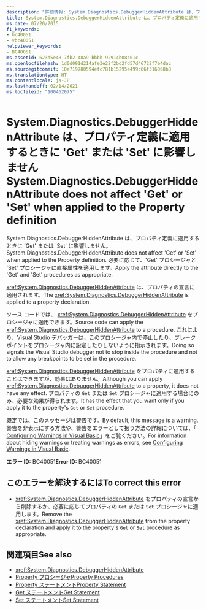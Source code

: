 ```yaml
---
description: "詳細情報: System.Diagnostics.DebuggerHiddenAttribute は、プロパティ定義に適用するときに 'Get' または 'Set' に影響しません"
title: System.Diagnostics.DebuggerHiddenAttribute は、プロパティ定義に適用するときに 'Get' または 'Set' に影響しません
ms.date: 07/20/2015
f1_keywords:
- bc40051
- vbc40051
helpviewer_keywords:
- BC40051
ms.assetid: 623d5e48-7fb2-48a9-bbbb-92914b08c01c
ms.openlocfilehash: 1d0d091d214afe3e22f2bd2fd57d46722f7e4dac
ms.sourcegitcommit: 10e719780594efc781b15295e499c66f316068b8
ms.translationtype: HT
ms.contentlocale: ja-JP
ms.lasthandoff: 02/14/2021
ms.locfileid: "100462075"
---
```

# <a name="systemdiagnosticsdebuggerhiddenattribute-does-not-affect-get-or-set-when-applied-to-the-property-definition"></a><span data-ttu-id="4ed08-103">System.Diagnostics.DebuggerHiddenAttribute は、プロパティ定義に適用するときに 'Get' または 'Set' に影響しません</span><span class="sxs-lookup"><span data-stu-id="4ed08-103">System.Diagnostics.DebuggerHiddenAttribute does not affect 'Get' or 'Set' when applied to the Property definition</span></span>

<span data-ttu-id="4ed08-104">System.Diagnostics.DebuggerHiddenAttribute は、プロパティ定義に適用するときに 'Get' または 'Set' に影響しません。</span><span class="sxs-lookup"><span data-stu-id="4ed08-104">System.Diagnostics.DebuggerHiddenAttribute does not affect 'Get' or 'Set' when applied to the Property definition.</span></span> <span data-ttu-id="4ed08-105">必要に応じて、'Get' プロシージャと 'Set' プロシージャに直接属性を適用します。</span><span class="sxs-lookup"><span data-stu-id="4ed08-105">Apply the attribute directly to the 'Get' and 'Set' procedures as appropriate.</span></span>  
  
 <span data-ttu-id="4ed08-106"><xref:System.Diagnostics.DebuggerHiddenAttribute> は、プロパティの宣言に適用されます。</span><span class="sxs-lookup"><span data-stu-id="4ed08-106">The <xref:System.Diagnostics.DebuggerHiddenAttribute> is applied to a property declaration.</span></span>  
  
 <span data-ttu-id="4ed08-107">ソース コードでは、 <xref:System.Diagnostics.DebuggerHiddenAttribute> をプロシージャに適用できます。</span><span class="sxs-lookup"><span data-stu-id="4ed08-107">Source code can apply the <xref:System.Diagnostics.DebuggerHiddenAttribute> to a procedure.</span></span> <span data-ttu-id="4ed08-108">これにより、Visual Studio デバッガーは、このプロシージャ内で停止したり、ブレークポイントをプロシージャ内に設定したりしないように指示されます。</span><span class="sxs-lookup"><span data-stu-id="4ed08-108">Doing so signals the Visual Studio debugger not to stop inside the procedure and not to allow any breakpoints to be set in the procedure.</span></span>  
  
 <span data-ttu-id="4ed08-109"><xref:System.Diagnostics.DebuggerHiddenAttribute> をプロパティに適用することはできますが、効果はありません。</span><span class="sxs-lookup"><span data-stu-id="4ed08-109">Although you can apply <xref:System.Diagnostics.DebuggerHiddenAttribute> to a property, it does not have any effect.</span></span> <span data-ttu-id="4ed08-110">プロパティの `Get` または `Set` プロシージャに適用する場合にのみ、必要な効果が得られます。</span><span class="sxs-lookup"><span data-stu-id="4ed08-110">It has the effect that you want only if you apply it to the property's `Get` or `Set` procedure.</span></span>  
  
 <span data-ttu-id="4ed08-111">既定では、このメッセージは警告です。</span><span class="sxs-lookup"><span data-stu-id="4ed08-111">By default, this message is a warning.</span></span> <span data-ttu-id="4ed08-112">警告を非表示にする方法や、警告をエラーとして扱う方法の詳細については、「 [Configuring Warnings in Visual Basic](/visualstudio/ide/configuring-warnings-in-visual-basic)」をご覧ください。</span><span class="sxs-lookup"><span data-stu-id="4ed08-112">For information about hiding warnings or treating warnings as errors, see [Configuring Warnings in Visual Basic](/visualstudio/ide/configuring-warnings-in-visual-basic).</span></span>  
  
 <span data-ttu-id="4ed08-113">**エラー ID:** BC40051</span><span class="sxs-lookup"><span data-stu-id="4ed08-113">**Error ID:** BC40051</span></span>  
  
## <a name="to-correct-this-error"></a><span data-ttu-id="4ed08-114">このエラーを解決するには</span><span class="sxs-lookup"><span data-stu-id="4ed08-114">To correct this error</span></span>  
  
- <span data-ttu-id="4ed08-115"><xref:System.Diagnostics.DebuggerHiddenAttribute> をプロパティの宣言から削除するか、必要に応じてプロパティの `Get` または `Set` プロシージャに適用します。</span><span class="sxs-lookup"><span data-stu-id="4ed08-115">Remove the <xref:System.Diagnostics.DebuggerHiddenAttribute> from the property declaration and apply it to the property's `Get` or `Set` procedure as appropriate.</span></span>  
  
## <a name="see-also"></a><span data-ttu-id="4ed08-116">関連項目</span><span class="sxs-lookup"><span data-stu-id="4ed08-116">See also</span></span>

- <xref:System.Diagnostics.DebuggerHiddenAttribute>
- [<span data-ttu-id="4ed08-117">Property プロシージャ</span><span class="sxs-lookup"><span data-stu-id="4ed08-117">Property Procedures</span></span>](../programming-guide/language-features/procedures/property-procedures.md)
- [<span data-ttu-id="4ed08-118">Property ステートメント</span><span class="sxs-lookup"><span data-stu-id="4ed08-118">Property Statement</span></span>](../language-reference/statements/property-statement.md)
- [<span data-ttu-id="4ed08-119">Get ステートメント</span><span class="sxs-lookup"><span data-stu-id="4ed08-119">Get Statement</span></span>](../language-reference/statements/get-statement.md)
- [<span data-ttu-id="4ed08-120">Set ステートメント</span><span class="sxs-lookup"><span data-stu-id="4ed08-120">Set Statement</span></span>](../language-reference/statements/set-statement.md)
